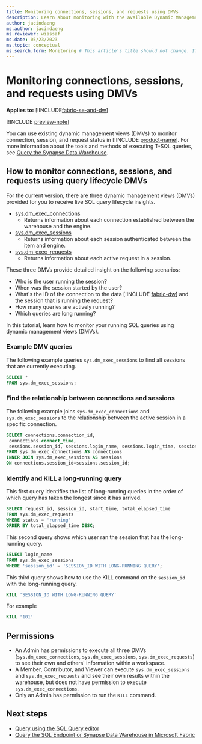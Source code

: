 ```yaml
---
title: Monitoring connections, sessions, and requests using DMVs
description: Learn about monitoring with the available Dynamic Management Views.
author: jacindaeng
ms.author: jacindaeng
ms.reviewer: wiassaf
ms.date: 05/23/2023
ms.topic: conceptual
ms.search.form: Monitoring # This article's title should not change. If so, contact engineering.
---
```


# Monitoring connections, sessions, and requests using DMVs

**Applies to:** [!INCLUDE[fabric-se-and-dw](includes/applies-to-version/fabric-se-and-dw.md)]

[!INCLUDE [preview-note](../includes/preview-note.md)]

You can use existing dynamic management views (DMVs) to monitor connection, session, and request status in [!INCLUDE [product-name](../includes/product-name.md)]. For more information about the tools and methods of executing T-SQL queries, see [Query the Synapse Data Warehouse](query-warehouse.md).

## How to monitor connections, sessions, and requests using query lifecycle DMVs

For the current version, there are three dynamic management views (DMVs) provided for you to receive live SQL query lifecycle insights.

- [sys.dm_exec_connections](/sql/relational-databases/system-dynamic-management-views/sys-dm-exec-connections-transact-sql)
    - Returns information about each connection established between the warehouse and the engine.
- [sys.dm_exec_sessions](/sql/relational-databases/system-dynamic-management-views/sys-dm-exec-connections-transact-sql)
    - Returns information about each session authenticated between the item and engine.
- [sys.dm_exec_requests](/sql/relational-databases/system-dynamic-management-views/sys-dm-exec-connections-transact-sql)
    - Returns information about each active request in a session.

These three DMVs provide detailed insight on the following scenarios:

- Who is the user running the session?
- When was the session started by the user?
- What's the ID of the connection to the data [!INCLUDE [fabric-dw](includes/fabric-dw.md)] and the session that is running the request?
- How many queries are actively running?
- Which queries are long running?

In this tutorial, learn how to monitor your running SQL queries using dynamic management views (DMVs).

### Example DMV queries

The following example queries `sys.dm_exec_sessions` to find all sessions that are currently executing.

```sql
SELECT * 
FROM sys.dm_exec_sessions;
```

### Find the relationship between connections and sessions

The following example joins `sys.dm_exec_connections` and `sys.dm_exec_sessions` to the relationship between the active session in a specific connection.

```sql
SELECT connections.connection_id,
 connections.connect_time,
 sessions.session_id, sessions.login_name, sessions.login_time, sessions.status
FROM sys.dm_exec_connections AS connections
INNER JOIN sys.dm_exec_sessions AS sessions
ON connections.session_id=sessions.session_id;
```

### Identify and KILL a long-running query

This first query identifies the list of long-running queries in the order of which query has taken the longest since it has arrived.

```sql
SELECT request_id, session_id, start_time, total_elapsed_time
FROM sys.dm_exec_requests
WHERE status = 'running'
ORDER BY total_elapsed_time DESC;
```

This second query shows which user ran the session that has the long-running query.

```sql
SELECT login_name
FROM sys.dm_exec_sessions
WHERE 'session_id' = 'SESSION_ID WITH LONG-RUNNING QUERY';
```

This third query shows how to use the KILL command on the `session_id` with the long-running query.

```sql
KILL 'SESSION_ID WITH LONG-RUNNING QUERY'
```

For example

```sql
KILL '101'
```

## Permissions

- An Admin has permissions to execute all three DMVs (`sys.dm_exec_connections`, `sys.dm_exec_sessions`, `sys.dm_exec_requests`) to see their own and others' information within a workspace.
- A Member, Contributor, and Viewer can execute `sys.dm_exec_sessions` and `sys.dm_exec_requests` and see their own results within the warehouse, but does not have permission to execute `sys.dm_exec_connections`. 
- Only an Admin has permission to run the `KILL` command. 

## Next steps

- [Query using the SQL Query editor](sql-query-editor.md)
- [Query the SQL Endpoint or Synapse Data Warehouse in Microsoft Fabric](query-warehouse.md)
